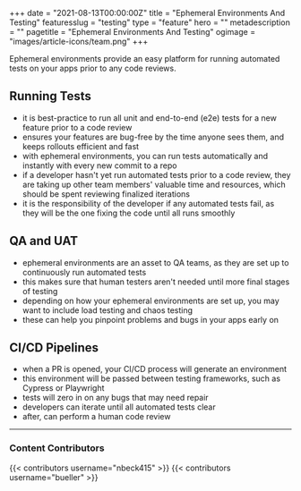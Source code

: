 +++
date = "2021-08-13T00:00:00Z"
title = "Ephemeral Environments And Testing"
featuresslug = "testing"
type = "feature"
hero = ""
metadescription = ""
pagetitle = "Ephemeral Environments And Testing"
ogimage = "images/article-icons/team.png"
+++

Ephemeral environments provide an easy platform for running automated tests on your apps prior to any code reviews.

## Running Tests
- it is best-practice to run all unit and end-to-end (e2e) tests for a new feature prior to a code review
- ensures your features are bug-free by the time anyone sees them, and keeps rollouts efficient and fast
- with ephemeral environments, you can run tests automatically and instantly with every new commit to a repo
- if a developer hasn't yet run automated tests prior to a code review, they are taking up other team members' valuable time and resources, which should be spent reviewing finalized iterations
- it is the responsibility of the developer if any automated tests fail, as they will be the one fixing the code until all runs smoothly

## QA and UAT
- ephemeral environments are an asset to QA teams, as they are set up to continuously run automated tests
- this makes sure that human testers aren't needed until more final stages of testing
- depending on how your ephemeral environments are set up, you may want to include load testing and chaos testing
- these can help you pinpoint problems and bugs in your apps early on

## CI/CD Pipelines
- when a PR is opened, your CI/CD process will generate an environment
- this environment will be passed between testing frameworks, such as Cypress or Playwright
- tests will zero in on any bugs that may need repair
- developers can iterate until all automated tests clear
- after, can perform a human code review

----
### Content Contributors

{{< contributors username="nbeck415" >}}
{{< contributors username="bueller" >}}
